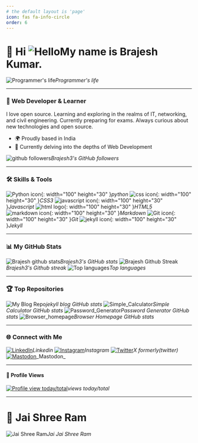 ```yaml
---
# the default layout is 'page'
icon: fas fa-info-circle
order: 6
---
```


# 🚀 Hi ![Hello](https://user-images.githubusercontent.com/18350557/176309783-0785949b-9127-417c-8b55-ab5a4333674e.gif)My name is Brajesh Kumar.
![Programmer's life](https://i.giphy.com/f3iwJFOVOwuy7K6FFw.webp)_Programmer's life_

-----------------------
### 🌟 Web Developer & Learner
I love open source. Learning and exploring in the realms of IT, networking, and civil engineering. Currently preparing for exams. Always curious about new technologies and open source.

* 🌍 Proudly based in India
* 🧠 Currently delving into the depths of Web Development

![github followers](https://img.shields.io/github/followers/Brajesh3?logo=github&style=for-the-badge&color=facc15&labelColor=000000)_Brajesh3's GitHub followers_

--------------------------
### 🛠️ Skills & Tools
![Python icon](https://img.shields.io/static/v1?style=for-the-badge&message=Python&color=3776AB&logo=Python&logoColor=FFFFFF&label=){: width="100" height="30" }_python_
![css icon](https://img.shields.io/static/v1?style=for-the-badge&message=CSS3&color=1572B6&logo=CSS3&logoColor=FFFFFF&label=){: width="100" height="30" }_CSS3_
![javascript icon](https://img.shields.io/badge/Javascript-F7DF1E?logo=javascript&logoColor=black&style=for-the-badge){: width="100" height="30" }_Javascript_
![html logo](https://img.shields.io/static/v1?style=for-the-badge&message=HTML5&color=E34F26&logo=HTML5&logoColor=FFFFFF&label=){: width="100" height="30" }_HTML5_
![markdown icon](https://img.shields.io/static/v1?style=for-the-badge&message=Markdown&color=FFFFFF&logo=Markdown&logoColor=000000&label=){: width="100" height="30" }_Markdown_
![Git icon](https://img.shields.io/static/v1?style=for-the-badge&message=Git&color=F05032&logo=Git&logoColor=FFFFFF&label=){: width="100" height="30" }_Git_
![jekyll icon](https://img.shields.io/static/v1?style=for-the-badge&message=Jekyll&color=CC0000&logo=Jekyll&logoColor=FFFFFF&label=){: width="100" height="30" }_Jekyll_

----------------------------
### 📊 My GitHub Stats
![Brajesh github stats](https://github-readme-stats.vercel.app/api?username=Brajesh3&show_icons=true&hide=&count_private=true&title_color=a855f7&text_color=84cc16&icon_color=facc15&bg_color=000000&hide_border=true&show_icons=true)_Brajesh3's GitHub stats_
![Brajesh Github Streak](https://github-readme-streak-stats.herokuapp.com/?user=Brajesh3&stroke=84cc16&background=000000&ring=a855f7&fire=a855f7&currStreakNum=84cc16&currStreakLabel=a855f7&sideNums=84cc16&sideLabels=84cc16&dates=84cc16&hide_border=true)_Brajesh3's Github streak_
![Top languages](https://github-readme-stats.vercel.app/api/top-langs/?username=Brajesh3&langs_count=10&title_color=a855f7&text_color=84cc16&icon_color=facc15&bg_color=000000&hide_border=true&locale=en&custom_title=Top%20%Languages)_Top languages_

-----------------------------
### 🏆 Top Repositories
![My Blog Repo](https://github-readme-stats.vercel.app/api/pin/?username=Brajesh3&repo=brajesh3.github.io&title_color=a855f7&text_color=84cc16&icon_color=facc15&bg_color=000000&hide_border=true&locale=en)_jekyll blog GitHub stats_
![Simple_Calculator](https://github-readme-stats.vercel.app/api/pin/?username=Brajesh3&repo=Simple_Calculator&title_color=a855f7&text_color=84cc16&icon_color=facc15&bg_color=000000&hide_border=true&locale=en)_Simple Calculator GitHub stats_
![Password_Generator](https://github-readme-stats.vercel.app/api/pin/?username=Brajesh3&repo=Password_Generator&title_color=a855f7&text_color=84cc16&icon_color=facc15&bg_color=000000&hide_border=true&locale=en)_Password Generator GitHub stats_
![Browser_homepage](https://github-readme-stats.vercel.app/api/pin/?username=Brajesh3&repo=Browser_homepage&title_color=a855f7&text_color=84cc16&icon_color=facc15&bg_color=000000&hide_border=true&locale=en)_Browser Homepage GitHub stats_

---------------------------
### 🌐 Connect with Me
[![LinkedIn](https://img.shields.io/badge/LinkedIn-Connect-blue?style=for-the-badge&logo=linkedin)](https://www.linkedin.com/in/brajesh-kumar-056b75277)_Linkedin_
[![Instagram](https://img.shields.io/badge/Instagram-Follow-ff69b4?style=for-the-badge&logo=instagram)](https://www.instagram.com/brajesh_kr3)_Instagram_
[![Twitter](https://img.shields.io/badge/Twitter-Follow-1DA1F2?style=for-the-badge&logo=twitter)](https://www.twitter.com/Brajesh_kr3)_X formerly(twitter)_
[![Mastodon](https://img.shields.io/badge/Mastodon-Follow-2b90d9?style=for-the-badge&logo=mastodon)](https://mastodon.social/@Looter_)_Mastodon_

------------------------------
#### 👀 Profile Views
[![Profile view today/total](https://hits.seeyoufarm.com/api/count/incr/badge.svg?url=https%3A%2F%2Fgithub.com%2Fbrajesh3%2Fbrajesh3&count_bg=%23B800FF&title_bg=%23000000&icon=&icon_color=%23E7E7E7&title=About%20views%20today%2Ftotal&edge_flat=false)](https://github.com/brajesh3)_views today/total_

---------------------------
# 🚩 Jai Shree Ram
![Jai Shree Ram](https://i.giphy.com/0nl1a9rt1Ep2dIbQJD.webp)_Jai Jai Shree Ram_